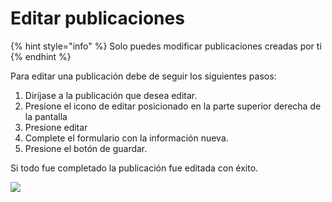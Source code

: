 # Editar publicaciones

{% hint style="info" %}
Solo puedes modificar publicaciones creadas por ti
{% endhint %}

Para editar una publicación debe de seguir los siguientes pasos:

1. Diríjase a la publicación que desea editar.
2. Presione el icono de editar posicionado en la parte superior derecha de la pantalla
3. Presione editar
4. Complete el formulario con la información nueva.
5. Presione el botón de guardar.

Si todo fue completado la publicación fue editada con éxito.  


![](https://docs.google.com/drawings/u/0/d/sc6oe-y3Xb9YKgG8oegABYw/image?w=396&h=389&rev=20&ac=1&parent=18Jn-T1ZMsENRW9_orB3fsTAbl0Vf8Dz7YD5oeRL_8qg)



